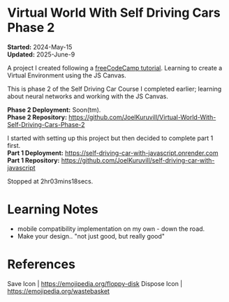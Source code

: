 # Virtual World With Self Driving Cars Phase 2
**Started:** 2024-May-15 \
**Updated:** 2025-June-9

A project I created following a [freeCodeCamp tutorial](https://www.freecodecamp.org/news/create-a-virtual-world-with-javascript/). Learning to create a Virtual Environment using the JS Canvas.

This is phase 2 of the Self Driving Car Course I completed earlier; learning about neural networks and working with the JS Canvas.

**Phase 2 Deployment:** Soon(tm).\
**Phase 2 Repository:** https://github.com/JoelKuruvill/Virtual-World-With-Self-Driving-Cars-Phase-2

I started with setting up this project but then decided to complete part 1 first. \
**Part 1 Deployment:** https://self-driving-car-with-javascript.onrender.com \
**Part 1 Repository:** https://github.com/JoelKuruvill/self-driving-car-with-javascript

Stopped at 2hr03mins18secs.

# Learning Notes
- mobile compatibility implementation on my own - down the road.
- Make your design.. "not just good, but really good"


# References
Save Icon       | https://emojipedia.org/floppy-disk
Dispose Icon    | https://emojipedia.org/wastebasket
